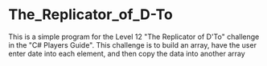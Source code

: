 # The_Replicator_of_D-To
This is a simple program for the Level 12 "The Replicator of D'To" challenge in the "C# Players Guide".
This challenge is to build an array, have the user enter date into each element, and then copy the data into another array

